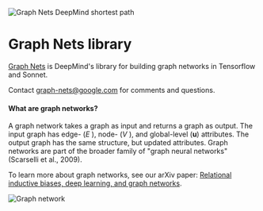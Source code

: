 ![Graph Nets DeepMind shortest path](https://github.com/YunhyoungNam/Graph_Network_DeepMind2018_pytorch/images/graph-nets-deepmind-shortest-path0.gif)

# Graph Nets library

[Graph Nets](https://github.com/deepmind/graph_nets) is DeepMind's library for
building graph networks in Tensorflow and Sonnet.

Contact graph-nets@google.com for comments and questions.

#### What are graph networks?

A graph network takes a graph as input and returns a graph as output. The input
graph has edge- (*E* ), node- (*V* ), and global-level (**u**) attributes. The
output graph has the same structure, but updated attributes. Graph networks are
part of the broader family of "graph neural networks" (Scarselli et al., 2009).

To learn more about graph networks, see our arXiv paper: [Relational inductive
biases, deep learning, and graph networks](https://arxiv.org/abs/1806.01261).

![Graph network](https://github.com/YunhyoungNam/Graph_Network_DeepMind2018_pytorch/images/graph-network.png)
